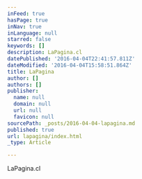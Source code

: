 ```yaml
---
inFeed: true
hasPage: true
inNav: true
inLanguage: null
starred: false
keywords: []
description: LaPagina.cl
datePublished: '2016-04-04T22:41:57.811Z'
dateModified: '2016-04-04T15:58:51.864Z'
title: LaPagina
author: []
authors: []
publisher:
  name: null
  domain: null
  url: null
  favicon: null
sourcePath: _posts/2016-04-04-lapagina.md
published: true
url: lapagina/index.html
_type: Article

---
```

LaPagina.cl